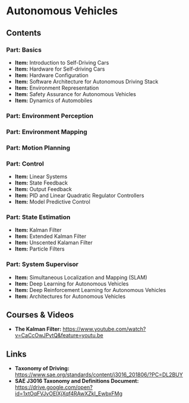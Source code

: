 # Autonomous Vehicles

## Contents

### Part: Basics

- **Item:** Introduction to Self-Driving Cars
- **Item:** Hardware for Self-driving Cars
- **Item:** Hardware Configuration
- **Item:** Software Architecture for Autonomous Driving Stack
- **Item:** Environment Representation
- **Item:** Safety Assurance for Autonomous Vehicles
- **Item:** Dynamics of Automobiles


### Part: Environment Perception

### Part: Environment Mapping 

### Part: Motion Planning

### Part: Control 

- **Item:** Linear Systems
- **Item:** State Feedback
- **Item:** Output Feedback
- **Item:** PID and Linear Quadratic Regulator Controllers
- **Item:** Model Predictive Control

### Part: State Estimation

- **Item:** Kalman Filter
- **Item:** Extended Kalman Filter
- **Item:** Unscented Kalaman Filter
- **Item:** Particle Filters

### Part: System Supervisor

- **Item:** Simultaneous Localization and Mapping (SLAM)
- **Item:** Deep Learning for Autonomous Vehicles
- **Item:** Deep Reinforcement Learning for Autonomous Vehicles
- **Item:** Architectures for Autonomous Vehicles

## Courses & Videos

- **The Kalman Filter:** https://www.youtube.com/watch?v=CaCcOwJPytQ&feature=youtu.be

## Links

- **Taxonomy of Driving:** https://www.sae.org/standards/content/j3016_201806/?PC=DL2BUY
- **SAE J3016 Taxonomy and Definitions Document:** https://drive.google.com/open?id=1xtOqFVJvOElXjXqf4RAwXZkI_EwbxFMg




